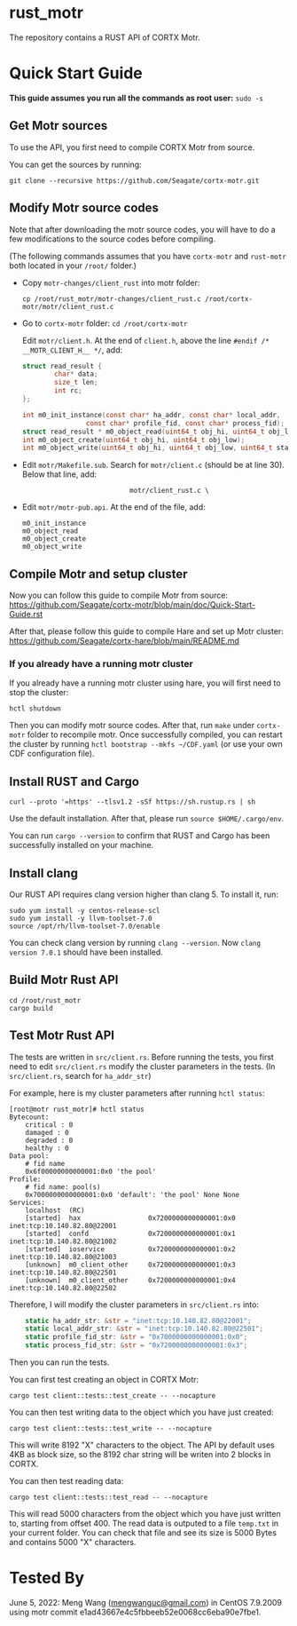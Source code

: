 # rust_motr
The repository contains a RUST API of CORTX Motr.

# Quick Start Guide

__This guide assumes you run all the commands as root user:__ ``sudo -s``

## Get Motr sources
To use the API, you first need to compile CORTX Motr from source.

You can get the sources by running: 

``git clone --recursive https://github.com/Seagate/cortx-motr.git``

## Modify Motr source codes

Note that after downloading the motr source codes, you will have to do a few modifications to the source codes before compiling.

(The following commands assumes that you have `cortx-motr` and `rust-motr` both located in your `/root/` folder.)

* Copy ``motr-changes/client_rust`` into motr folder: 

  ``cp /root/rust_motr/motr-changes/client_rust.c /root/cortx-motr/motr/client_rust.c``


* Go to ``cortx-motr`` folder: ``cd /root/cortx-motr``

  Edit ``motr/client.h``. At the end of `client.h`, above the line ``#endif /* __MOTR_CLIENT_H__ */``, add:

  ```C
  struct read_result {
          char* data;
          size_t len;
          int rc;
  };

  int m0_init_instance(const char* ha_addr, const char* local_addr,
                  const char* profile_fid, const char* process_fid);
  struct read_result * m0_object_read(uint64_t obj_hi, uint64_t obj_low, uint64_t start, uint64_t len);
  int m0_object_create(uint64_t obj_hi, uint64_t obj_low);
  int m0_object_write(uint64_t obj_hi, uint64_t obj_low, uint64_t start, uint64_t len, char* d);
  ```

* Edit ``motr/Makefile.sub``. Search for ``motr/client.c`` (should be at line 30). Below that line, add:

  ```
                             motr/client_rust.c \
  ```

* Edit ``motr/motr-pub.api``. At the end of the file, add:

  ```
  m0_init_instance
  m0_object_read
  m0_object_create
  m0_object_write
  ```

## Compile Motr and setup cluster

Now you can follow this guide to compile Motr from source: https://github.com/Seagate/cortx-motr/blob/main/doc/Quick-Start-Guide.rst

After that, please follow this guide to compile Hare and set up Motr cluster: https://github.com/Seagate/cortx-hare/blob/main/README.md

### If you already have a running motr cluster

If you already have a running motr cluster using hare, you will first need to stop the cluster:

``hctl shutdown``

Then you can modify motr source codes. After that, run ``make`` under ``cortx-motr`` folder to recompile motr. 
Once successfully compiled, you can restart the cluster by running ``hctl bootstrap --mkfs ~/CDF.yaml`` (or use your own CDF configuration file).

## Install RUST and Cargo

``curl --proto '=https' --tlsv1.2 -sSf https://sh.rustup.rs | sh``

Use the default installation. After that, please run ``source $HOME/.cargo/env``.

You can run ``cargo --version`` to confirm that RUST and Cargo has been successfully installed on your machine.

## Install clang

Our RUST API requires clang version higher than clang 5. To install it, run:

```shell
sudo yum install -y centos-release-scl 
sudo yum install -y llvm-toolset-7.0
source /opt/rh/llvm-toolset-7.0/enable
```

You can check clang version by running ``clang --version``. Now ``clang version 7.0.1`` should have been installed.

## Build Motr Rust API

```shell
cd /root/rust_motr
cargo build
```

## Test Motr Rust API

The tests are written in ``src/client.rs``. Before running the tests, you first need to edit ``src/client.rs`` modify the cluster parameters in the tests.
(In ``src/client.rs``, search for ``ha_addr_str``)

For example, here is my cluster parameters after running ``hctl status``:

```shell
[root@motr rust_motr]# hctl status
Bytecount:
    critical : 0
    damaged : 0
    degraded : 0
    healthy : 0
Data pool:
    # fid name
    0x6f00000000000001:0x0 'the pool'
Profile:
    # fid name: pool(s)
    0x7000000000000001:0x0 'default': 'the pool' None None
Services:
    localhost  (RC)
    [started]  hax                 0x7200000000000001:0x0          inet:tcp:10.140.82.80@22001
    [started]  confd               0x7200000000000001:0x1          inet:tcp:10.140.82.80@21002
    [started]  ioservice           0x7200000000000001:0x2          inet:tcp:10.140.82.80@21003
    [unknown]  m0_client_other     0x7200000000000001:0x3          inet:tcp:10.140.82.80@22501
    [unknown]  m0_client_other     0x7200000000000001:0x4          inet:tcp:10.140.82.80@22502
```

Therefore, I will modify the cluster parameters in ``src/client.rs`` into:

```Rust
    static ha_addr_str: &str = "inet:tcp:10.140.82.80@22001";
    static local_addr_str: &str = "inet:tcp:10.140.82.80@22501";
    static profile_fid_str: &str = "0x7000000000000001:0x0";
    static process_fid_str: &str = "0x7200000000000001:0x3";
```

Then you can run the tests.

You can first test creating an object in CORTX Motr:

``cargo test client::tests::test_create -- --nocapture``

You can then test writing data to the object which you have just created:

``cargo test client::tests::test_write -- --nocapture``

This will write 8192 "X" characters to the object. The API by default uses 4KB as block size, so the 8192 char string will be writen into 2 blocks in CORTX.

You can then test reading data:

``cargo test client::tests::test_read -- --nocapture``

This will read 5000 characters from the object which you have just written to, starting from offset 400. The read data is outputed to a file ``temp.txt`` in your current folder. You can check that file and see its size is 5000 Bytes and contains 5000 "X" characters.




# Tested By

June 5, 2022: Meng Wang (mengwanguc@gmail.com) in CentOS 7.9.2009 using motr commit e1ad43667e4c5fbbeeb52e0068cc6eba90e7fbe1.



